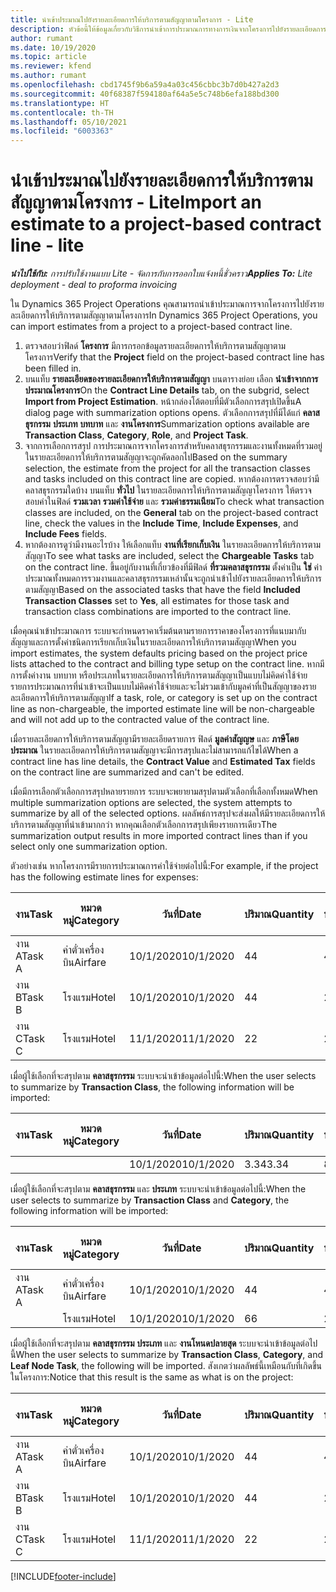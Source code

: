 ```yaml
---
title: นำเข้าประมาณไปยังรายละเอียดการให้บริการตามสัญญาตามโครงการ - Lite
description: หัวข้อนี้ให้ข้อมูลเกี่ยวกับวิธีการนำเข้าการประมาณการทางการเงินจากโครงการไปยังรายละเอียดการให้บริการตามสัญญา
author: rumant
ms.date: 10/19/2020
ms.topic: article
ms.reviewer: kfend
ms.author: rumant
ms.openlocfilehash: cbd1745f9b6a59a4a03c456cbbc3b7d0b427a2d3
ms.sourcegitcommit: 40f68387f594180af64a5e5c748b6efa188bd300
ms.translationtype: HT
ms.contentlocale: th-TH
ms.lasthandoff: 05/10/2021
ms.locfileid: "6003363"
---
```

# <a name="import-an-estimate-to-a-project-based-contract-line---lite"></a><span data-ttu-id="79278-103">นำเข้าประมาณไปยังรายละเอียดการให้บริการตามสัญญาตามโครงการ - Lite</span><span class="sxs-lookup"><span data-stu-id="79278-103">Import an estimate to a project-based contract line - lite</span></span>

<span data-ttu-id="79278-104">_**นำไปใช้กับ:** การปรับใช้งานแบบ Lite - จัดการกับการออกใบแจ้งหนี้ชั่วคราว_</span><span class="sxs-lookup"><span data-stu-id="79278-104">_**Applies To:** Lite deployment - deal to proforma invoicing_</span></span>

<span data-ttu-id="79278-105">ใน Dynamics 365 Project Operations คุณสามารถนำเข้าประมาณการจากโครงการไปยังรายละเอียดการให้บริการตามสัญญาตามโครงการ</span><span class="sxs-lookup"><span data-stu-id="79278-105">In Dynamics 365 Project Operations, you can import estimates from a project to a project-based contract line.</span></span>

1. <span data-ttu-id="79278-106">ตรวจสอบว่าฟิลด์ **โครงการ** มีการกรอกข้อมูลรายละเอียดการให้บริการตามสัญญาตามโครงการ</span><span class="sxs-lookup"><span data-stu-id="79278-106">Verify that the **Project** field on the project-based contract line has been filled in.</span></span>
2. <span data-ttu-id="79278-107">บนแท็บ **รายละเอียดของรายละเอียดการให้บริการตามสัญญา** บนตารางย่อย เลือก **นำเข้าจากการประมาณโครงการ**</span><span class="sxs-lookup"><span data-stu-id="79278-107">On the **Contract Line Details** tab, on the subgrid, select **Import from Project Estimation**.</span></span> <span data-ttu-id="79278-108">หน้ากล่องโต้ตอบที่มีตัวเลือกการสรุปเปิดขึ้น</span><span class="sxs-lookup"><span data-stu-id="79278-108">A dialog page with summarization options opens.</span></span> <span data-ttu-id="79278-109">ตัวเลือกการสรุปที่มีได้แก่ **คลาสธุรกรรม** **ประเภท** **บทบาท** และ **งานโครงการ**</span><span class="sxs-lookup"><span data-stu-id="79278-109">Summarization options available are **Transaction Class**, **Category**, **Role**, and **Project Task**.</span></span>
3. <span data-ttu-id="79278-110">จากการเลือกการสรุป การประมาณการจากโครงการสำหรับคลาสธุรกรรมและงานทั้งหมดที่รวมอยู่ในรายละเอียดการให้บริการตามสัญญาจะถูกคัดลอกไป</span><span class="sxs-lookup"><span data-stu-id="79278-110">Based on the summary selection, the estimate from the project for all the transaction classes and tasks included on this contract line are copied.</span></span> <span data-ttu-id="79278-111">หากต้องการตรวจสอบว่ามีคลาสธุรกรรมใดบ้าง บนแท็บ **ทั่วไป** ในรายละเอียดการให้บริการตามสัญญาโครงการ ให้ตรวจสอบค่าในฟิลด์ **รวมเวลา** **รวมค่าใช้จ่าย** และ **รวมค่าธรรมเนียม**</span><span class="sxs-lookup"><span data-stu-id="79278-111">To check what transaction classes are included, on the **General** tab on the project-based contract line, check the values in the **Include Time**, **Include Expenses**, and **Include Fees** fields.</span></span> 
4. <span data-ttu-id="79278-112">หากต้องการดูว่ามีงานอะไรบ้าง ให้เลือกแท็บ **งานที่เรียกเก็บเงิน** ในรายละเอียดการให้บริการตามสัญญา</span><span class="sxs-lookup"><span data-stu-id="79278-112">To see what tasks are included, select the **Chargeable Tasks** tab on the contract line.</span></span> <span data-ttu-id="79278-113">ขึ้นอยู่กับงานที่เกี่ยวข้องที่มีฟิลด์ **ที่รวมคลาสธุรกรรม** ตั้งค่าเป็น **ใช่** ค่าประมาณทั้งหมดการรวมงานและคลาสธุรกรรมเหล่านั้นจะถูกนำเข้าไปยังรายละเอียดการให้บริการตามสัญญา</span><span class="sxs-lookup"><span data-stu-id="79278-113">Based on the associated tasks that have the field **Included Transaction Classes** set to **Yes**, all estimates for those task and transaction class combinations are imported to the contract line.</span></span>

<span data-ttu-id="79278-114">เมื่อคุณนำเข้าประมาณการ ระบบจะกำหนดราคาเริ่มต้นตามรายการราคาของโครงการที่แนบมากับสัญญาและการตั้งค่าชนิดการเรียกเก็บเงินในรายละเอียดการให้บริการตามสัญญา</span><span class="sxs-lookup"><span data-stu-id="79278-114">When you import estimates, the system defaults pricing based on the project price lists attached to the contract and billing type setup on the contract line.</span></span> <span data-ttu-id="79278-115">หากมีการตั้งค่างาน บทบาท หรือประเภทในรายละเอียดการให้บริการตามสัญญาเป็นแบบไม่คิดค่าใช้จ่าย รายการประมาณการที่นำเข้าจะเป็นแบบไม่คิดค่าใช้จ่ายและจะไม่รวมเข้ากับมูลค่าที่เป็นสัญญาของรายละเอียดการให้บริการตามสัญญา</span><span class="sxs-lookup"><span data-stu-id="79278-115">If a task, role, or category is set up on the contract line as non-chargeable, the imported estimate line will be non-chargeable and will not add up to the contracted value of the contract line.</span></span>

<span data-ttu-id="79278-116">เมื่อรายละเอียดการให้บริการตามสัญญามีรายละเอียดรายการ ฟิลด์ **มูลค่าสัญญษ** และ **ภาษีโดยประมาณ** ในรายละเอียดการให้บริการตามสัญญาจะมีการสรุปและไม่สามารถแก้ไขได้</span><span class="sxs-lookup"><span data-stu-id="79278-116">When a contract line has line details, the **Contract Value** and **Estimated Tax** fields on the contract line are summarized and can't be edited.</span></span>

<span data-ttu-id="79278-117">เมื่อมีการเลือกตัวเลือกการสรุปหลายรายการ ระบบจะพยายามสรุปตามตัวเลือกที่เลือกทั้งหมด</span><span class="sxs-lookup"><span data-stu-id="79278-117">When multiple summarization options are selected, the system attempts to summarize by all of the selected options.</span></span> <span data-ttu-id="79278-118">ผลลัพธ์การสรุปจะส่งผลให้มีรายละเอียดการให้บริการตามสัญญาที่นำเข้ามากกว่า หากคุณเลือกตัวเลือกการสรุปเพียงรายการเดียว</span><span class="sxs-lookup"><span data-stu-id="79278-118">The summarization output results in more imported contract lines than if you select only one summarization option.</span></span>

<span data-ttu-id="79278-119">ตัวอย่างเช่น หากโครงการมีรายการประมาณการค่าใช้จ่ายต่อไปนี้:</span><span class="sxs-lookup"><span data-stu-id="79278-119">For example, if the project has the following estimate lines for expenses:</span></span>

| <span data-ttu-id="79278-120">งาน</span><span class="sxs-lookup"><span data-stu-id="79278-120">Task</span></span> | <span data-ttu-id="79278-121">หมวดหมู่</span><span class="sxs-lookup"><span data-stu-id="79278-121">Category</span></span> | <span data-ttu-id="79278-122">วันที่</span><span class="sxs-lookup"><span data-stu-id="79278-122">Date</span></span> | <span data-ttu-id="79278-123">ปริมาณ</span><span class="sxs-lookup"><span data-stu-id="79278-123">Quantity</span></span> | <span data-ttu-id="79278-124">ราคาต่อหน่วย</span><span class="sxs-lookup"><span data-stu-id="79278-124">Unit price</span></span> | <span data-ttu-id="79278-125">จำนวน</span><span class="sxs-lookup"><span data-stu-id="79278-125">Amount</span></span> |
| --- | --- | --- | --- | --- | --- |
| <span data-ttu-id="79278-126">งาน A</span><span class="sxs-lookup"><span data-stu-id="79278-126">Task A</span></span> | <span data-ttu-id="79278-127">ค่าตั๋วเครื่องบิน</span><span class="sxs-lookup"><span data-stu-id="79278-127">Airfare</span></span> | <span data-ttu-id="79278-128">10/1/2020</span><span class="sxs-lookup"><span data-stu-id="79278-128">10/1/2020</span></span> | <span data-ttu-id="79278-129">4</span><span class="sxs-lookup"><span data-stu-id="79278-129">4</span></span> | <span data-ttu-id="79278-130">400</span><span class="sxs-lookup"><span data-stu-id="79278-130">400</span></span> | <span data-ttu-id="79278-131">1600</span><span class="sxs-lookup"><span data-stu-id="79278-131">1600</span></span> |
| <span data-ttu-id="79278-132">งาน B</span><span class="sxs-lookup"><span data-stu-id="79278-132">Task B</span></span> | <span data-ttu-id="79278-133">โรงแรม</span><span class="sxs-lookup"><span data-stu-id="79278-133">Hotel</span></span> | <span data-ttu-id="79278-134">10/1/2020</span><span class="sxs-lookup"><span data-stu-id="79278-134">10/1/2020</span></span> | <span data-ttu-id="79278-135">4</span><span class="sxs-lookup"><span data-stu-id="79278-135">4</span></span> | <span data-ttu-id="79278-136">200</span><span class="sxs-lookup"><span data-stu-id="79278-136">200</span></span> | <span data-ttu-id="79278-137">800</span><span class="sxs-lookup"><span data-stu-id="79278-137">800</span></span> |
| <span data-ttu-id="79278-138">งาน C</span><span class="sxs-lookup"><span data-stu-id="79278-138">Task C</span></span> | <span data-ttu-id="79278-139">โรงแรม</span><span class="sxs-lookup"><span data-stu-id="79278-139">Hotel</span></span> | <span data-ttu-id="79278-140">11/1/2020</span><span class="sxs-lookup"><span data-stu-id="79278-140">11/1/2020</span></span> | <span data-ttu-id="79278-141">2</span><span class="sxs-lookup"><span data-stu-id="79278-141">2</span></span> | <span data-ttu-id="79278-142">200</span><span class="sxs-lookup"><span data-stu-id="79278-142">200</span></span> | <span data-ttu-id="79278-143">400</span><span class="sxs-lookup"><span data-stu-id="79278-143">400</span></span> |

<span data-ttu-id="79278-144">เมื่อผู้ใช้เลือกที่จะสรุปตาม **คลาสธุรกรรม** ระบบจะนำเข้าข้อมูลต่อไปนี้:</span><span class="sxs-lookup"><span data-stu-id="79278-144">When the user selects to summarize by **Transaction Class**, the following information will be imported:</span></span>

| <span data-ttu-id="79278-145">งาน</span><span class="sxs-lookup"><span data-stu-id="79278-145">Task</span></span> | <span data-ttu-id="79278-146">หมวดหมู่</span><span class="sxs-lookup"><span data-stu-id="79278-146">Category</span></span> | <span data-ttu-id="79278-147">วันที่</span><span class="sxs-lookup"><span data-stu-id="79278-147">Date</span></span> | <span data-ttu-id="79278-148">ปริมาณ</span><span class="sxs-lookup"><span data-stu-id="79278-148">Quantity</span></span> | <span data-ttu-id="79278-149">ราคาต่อหน่วย</span><span class="sxs-lookup"><span data-stu-id="79278-149">Unit price</span></span> | <span data-ttu-id="79278-150">จำนวน</span><span class="sxs-lookup"><span data-stu-id="79278-150">Amount</span></span> |
| --- | --- | --- | --- | --- | --- |
| &nbsp; | &nbsp; | <span data-ttu-id="79278-151">10/1/2020</span><span class="sxs-lookup"><span data-stu-id="79278-151">10/1/2020</span></span> | <span data-ttu-id="79278-152">3.34</span><span class="sxs-lookup"><span data-stu-id="79278-152">3.34</span></span> | <span data-ttu-id="79278-153">840</span><span class="sxs-lookup"><span data-stu-id="79278-153">840</span></span> | <span data-ttu-id="79278-154">2800</span><span class="sxs-lookup"><span data-stu-id="79278-154">2800</span></span> |

<span data-ttu-id="79278-155">เมื่อผู้ใช้เลือกที่จะสรุปตาม **คลาสธุรกรรม** และ **ประเภท** ระบบจะนำเข้าข้อมูลต่อไปนี้:</span><span class="sxs-lookup"><span data-stu-id="79278-155">When the user selects to summarize by **Transaction Class** and **Category**, the following information will be imported:</span></span>

| <span data-ttu-id="79278-156">งาน</span><span class="sxs-lookup"><span data-stu-id="79278-156">Task</span></span> | <span data-ttu-id="79278-157">หมวดหมู่</span><span class="sxs-lookup"><span data-stu-id="79278-157">Category</span></span> | <span data-ttu-id="79278-158">วันที่</span><span class="sxs-lookup"><span data-stu-id="79278-158">Date</span></span> | <span data-ttu-id="79278-159">ปริมาณ</span><span class="sxs-lookup"><span data-stu-id="79278-159">Quantity</span></span> | <span data-ttu-id="79278-160">ราคาต่อหน่วย</span><span class="sxs-lookup"><span data-stu-id="79278-160">Unit price</span></span> | <span data-ttu-id="79278-161">จำนวน</span><span class="sxs-lookup"><span data-stu-id="79278-161">Amount</span></span> |
| --- | --- | --- | --- | --- | --- |
| <span data-ttu-id="79278-162">งาน A</span><span class="sxs-lookup"><span data-stu-id="79278-162">Task A</span></span> | <span data-ttu-id="79278-163">ค่าตั๋วเครื่องบิน</span><span class="sxs-lookup"><span data-stu-id="79278-163">Airfare</span></span> | <span data-ttu-id="79278-164">10/1/2020</span><span class="sxs-lookup"><span data-stu-id="79278-164">10/1/2020</span></span> | <span data-ttu-id="79278-165">4</span><span class="sxs-lookup"><span data-stu-id="79278-165">4</span></span> | <span data-ttu-id="79278-166">400</span><span class="sxs-lookup"><span data-stu-id="79278-166">400</span></span> | <span data-ttu-id="79278-167">1600</span><span class="sxs-lookup"><span data-stu-id="79278-167">1600</span></span> |
| &nbsp;| <span data-ttu-id="79278-168">โรงแรม</span><span class="sxs-lookup"><span data-stu-id="79278-168">Hotel</span></span> | <span data-ttu-id="79278-169">10/1/2020</span><span class="sxs-lookup"><span data-stu-id="79278-169">10/1/2020</span></span> | <span data-ttu-id="79278-170">6</span><span class="sxs-lookup"><span data-stu-id="79278-170">6</span></span> | <span data-ttu-id="79278-171">200</span><span class="sxs-lookup"><span data-stu-id="79278-171">200</span></span> | <span data-ttu-id="79278-172">1200</span><span class="sxs-lookup"><span data-stu-id="79278-172">1200</span></span> |

<span data-ttu-id="79278-173">เมื่อผู้ใช้เลือกที่จะสรุปตาม **คลาสธุรกรรม** **ประเภท** และ **งานโหนดปลายสุด** ระบบจะนำเข้าข้อมูลต่อไปนี้</span><span class="sxs-lookup"><span data-stu-id="79278-173">When the user selects to summarize by **Transaction Class**, **Category**, and **Leaf Node Task**, the following will be imported.</span></span> <span data-ttu-id="79278-174">สังเกตว่าผลลัพธ์นี้เหมือนกับที่เกิดขึ้นในโครงการ:</span><span class="sxs-lookup"><span data-stu-id="79278-174">Notice that this result is the same as what is on the project:</span></span>

| <span data-ttu-id="79278-175">งาน</span><span class="sxs-lookup"><span data-stu-id="79278-175">Task</span></span> | <span data-ttu-id="79278-176">หมวดหมู่</span><span class="sxs-lookup"><span data-stu-id="79278-176">Category</span></span> | <span data-ttu-id="79278-177">วันที่</span><span class="sxs-lookup"><span data-stu-id="79278-177">Date</span></span> | <span data-ttu-id="79278-178">ปริมาณ</span><span class="sxs-lookup"><span data-stu-id="79278-178">Quantity</span></span> | <span data-ttu-id="79278-179">ราคาต่อหน่วย</span><span class="sxs-lookup"><span data-stu-id="79278-179">Unit price</span></span> | <span data-ttu-id="79278-180">จำนวน</span><span class="sxs-lookup"><span data-stu-id="79278-180">Amount</span></span> |
| --- | --- | --- | --- | --- | --- |
| <span data-ttu-id="79278-181">งาน A</span><span class="sxs-lookup"><span data-stu-id="79278-181">Task A</span></span> | <span data-ttu-id="79278-182">ค่าตั๋วเครื่องบิน</span><span class="sxs-lookup"><span data-stu-id="79278-182">Airfare</span></span> | <span data-ttu-id="79278-183">10/1/2020</span><span class="sxs-lookup"><span data-stu-id="79278-183">10/1/2020</span></span> | <span data-ttu-id="79278-184">4</span><span class="sxs-lookup"><span data-stu-id="79278-184">4</span></span> | <span data-ttu-id="79278-185">400</span><span class="sxs-lookup"><span data-stu-id="79278-185">400</span></span> | <span data-ttu-id="79278-186">1600</span><span class="sxs-lookup"><span data-stu-id="79278-186">1600</span></span> |
| <span data-ttu-id="79278-187">งาน B</span><span class="sxs-lookup"><span data-stu-id="79278-187">Task B</span></span> | <span data-ttu-id="79278-188">โรงแรม</span><span class="sxs-lookup"><span data-stu-id="79278-188">Hotel</span></span> | <span data-ttu-id="79278-189">10/1/2020</span><span class="sxs-lookup"><span data-stu-id="79278-189">10/1/2020</span></span> | <span data-ttu-id="79278-190">4</span><span class="sxs-lookup"><span data-stu-id="79278-190">4</span></span> | <span data-ttu-id="79278-191">200</span><span class="sxs-lookup"><span data-stu-id="79278-191">200</span></span> | <span data-ttu-id="79278-192">800</span><span class="sxs-lookup"><span data-stu-id="79278-192">800</span></span> |
| <span data-ttu-id="79278-193">งาน C</span><span class="sxs-lookup"><span data-stu-id="79278-193">Task C</span></span> | <span data-ttu-id="79278-194">โรงแรม</span><span class="sxs-lookup"><span data-stu-id="79278-194">Hotel</span></span> | <span data-ttu-id="79278-195">11/1/2020</span><span class="sxs-lookup"><span data-stu-id="79278-195">11/1/2020</span></span> | <span data-ttu-id="79278-196">2</span><span class="sxs-lookup"><span data-stu-id="79278-196">2</span></span> | <span data-ttu-id="79278-197">200</span><span class="sxs-lookup"><span data-stu-id="79278-197">200</span></span> | <span data-ttu-id="79278-198">400</span><span class="sxs-lookup"><span data-stu-id="79278-198">400</span></span> |


[!INCLUDE[footer-include](../../includes/footer-banner.md)]